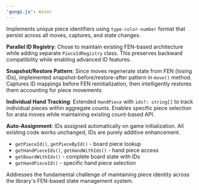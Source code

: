 ```yaml
---
'gungi.js': minor
---
```


Implements unique piece identifiers using `type-color-number` format
that persist across all moves, captures, and state changes.

**Parallel ID Registry**: Chose to maintain existing FEN-based
architecture while adding separate `PieceIdRegistry` class. This
preserves backward compatibility while enabling advanced ID features.

**Snapshot/Restore Pattern**: Since moves regenerate state from FEN
(losing IDs), implemented snapshot-before/restore-after pattern in
`move()` method. Captures ID mappings before FEN reinitialization,
then intelligently restores them accounting for piece movements.

**Individual Hand Tracking**: Extended `HandPiece` with `ids?: string[]`
to track individual pieces within aggregate counts. Enables specific
piece selection for arata moves while maintaining existing count-based API.

**Auto-Assignment**: IDs assigned automatically on game initialization.
All existing code works unchanged, IDs are purely additive enhancement.

- `getPieceId()`, `getPieceById()` - board piece lookup
- `getHandPieceIds()`, `getHandWithIds()` - hand piece access
- `getBoardWithIds()` - complete board state with IDs
- `getHandPieceId()` - specific hand piece selection

Addresses the fundamental challenge of maintaining piece identity
across the library's FEN-based state management system.
